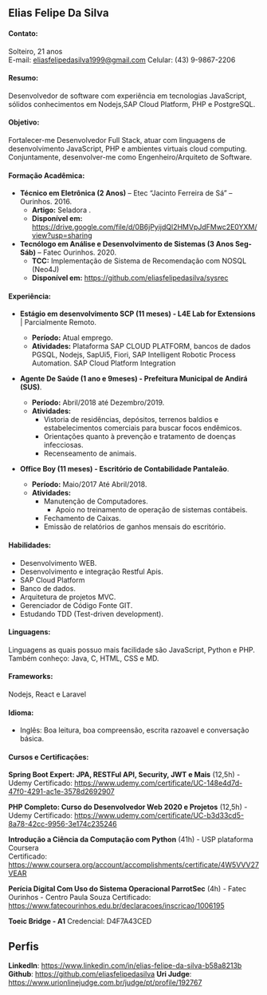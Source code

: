 ## Elias Felipe Da Silva
#### Contato:
Solteiro, 21 anos   
E-mail: eliasfelipedasilva1999@gmail.com 
Celular: (43) 9-9867-2206


#### Resumo:
Desenvolvedor de software com experiência em tecnologias JavaScript, sólidos conhecimentos em Nodejs,SAP Cloud Platform, PHP e PostgreSQL.

#### Objetivo:
Fortalecer-me Desenvolvedor Full Stack, atuar com linguagens de desenvolvimento JavaScript, PHP e ambientes virtuais cloud computing.
Conjuntamente, desenvolver-me como Engenheiro/Arquiteto de Software.

#### Formação Acadêmica:
- **Técnico em Eletrônica (2 Anos)** – Etec “Jacinto Ferreira de Sá” – Ourinhos. 2016.
	- **Artigo:** Seladora .
	- **Disponível em:** https://drive.google.com/file/d/0B6jPyijdQl2HMVpJdFMwc2E0YXM/view?usp=sharing
- **Tecnólogo em Análise e Desenvolvimento de Sistemas (3 Anos Seg-Sáb)** – Fatec Ourinhos. 2020.
	- **TCC:** Implementação de Sistema de Recomendação com NOSQL (Neo4J) 
	- **Disponível em:** https://github.com/eliasfelipedasilva/sysrec

#### Experiência:
- **Estágio em desenvolvimento SCP (11 meses)  - L4E Lab for Extensions** | Parcialmente Remoto.
	* **Período:** Atual emprego.
	* **Atividades:** Plataforma SAP CLOUD PLATFORM, bancos de dados PGSQL, Nodejs, SapUi5, Fiori, SAP Intelligent Robotic Process Automation. SAP Cloud Platform
	Integration
	
- **Agente De Saúde (1 ano e 9meses)  - Prefeitura Municipal de Andirá (SUS)**.
	* **Período:** Abril/2018 até Dezembro/2019.
	* **Atividades:** 
		* Vistoria de residências, depósitos, terrenos baldios e estabelecimentos comerciais para buscar focos endêmicos.
		* Orientações quanto à prevenção e tratamento de doenças infecciosas.
		* Recenseamento de animais.

- **Office Boy (11 meses) - Escritório de Contabilidade Pantaleão**. 
	* **Período:** Maio/2017 Até Abril/2018. 
	* **Atividades:** 
		* Manutenção de Computadores.
    		* Apoio no treinamento de operação de sistemas contábeis.
		* Fechamento de Caixas.
		* Emissão de relatórios de ganhos mensais do escritório.
#### Habilidades: 
- Desenvolvimento WEB.
- Desenvolvimento e integração Restful Apis.
- SAP Cloud Platform
- Banco de dados.
- Arquitetura de projetos MVC.
- Gerenciador de Código Fonte GIT.
- Estudando TDD (Test-driven development).

#### Linguagens: 
Linguagens as quais possuo mais facilidade são JavaScript, Python e PHP.   
Também conheço: Java, C, HTML, CSS e MD.

#### Frameworks: 
Nodejs, React e Laravel

#### Idioma:
- Inglês: Boa leitura, boa compreensão, escrita razoavel e conversação básica.
		
#### Cursos e Certificações:
**Spring Boot Expert: JPA, RESTFul API, Security, JWT e Mais** (12,5h) - Udemy
Certificado: https://www.udemy.com/certificate/UC-148e4d7d-47f0-4291-ac1e-3578d2692907

**PHP Completo: Curso do Desenvolvedor Web 2020 e Projetos** (12,5h) - Udemy
Certificado: https://www.udemy.com/certificate/UC-b3d33cd5-8a78-42cc-9956-3e174c235246 

**Introdução a Ciência da Computação com Python** (41h) - USP plataforma Coursera   
Certificado: https://www.coursera.org/account/accomplishments/certificate/4W5VVV27VEAR

**Perícia Digital Com Uso do Sistema Operacional ParrotSec** (4h) - Fatec Ourinhos - Centro Paula Souza
Certificado: https://www.fatecourinhos.edu.br/declaracoes/inscricao/1006195

**Toeic Bridge - A1**
Credencial: D4F7A43CED   

## Perfis 
**LinkedIn**: https://www.linkedin.com/in/elias-felipe-da-silva-b58a8213b  
**Github**: https://github.com/eliasfelipedasilva 
**Uri Judge**: https://www.urionlinejudge.com.br/judge/pt/profile/192767

